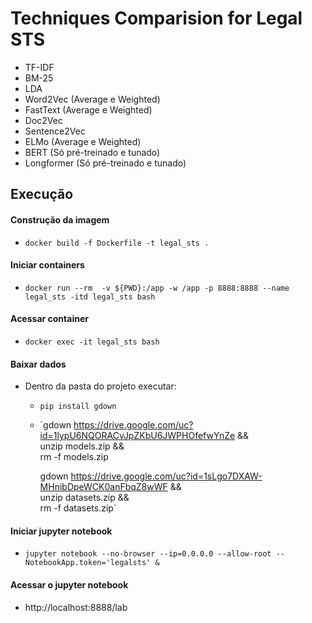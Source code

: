 # Techniques Comparision for Legal STS

- TF-IDF
- BM-25
- LDA
- Word2Vec (Average e Weighted)
- FastText (Average e Weighted)
- Doc2Vec
- Sentence2Vec
- ELMo (Average e Weighted)
- BERT (Só pré-treinado e tunado)
- Longformer (Só pré-treinado e tunado)

## Execução 

#### Construção da imagem
- `docker build -f Dockerfile -t legal_sts .`

#### Iniciar containers

- `docker run --rm  -v ${PWD}:/app -w /app -p 8888:8888 --name legal_sts -itd legal_sts bash`

#### Acessar container
- `docker exec -it legal_sts bash`

#### Baixar dados
- Dentro da pasta do projeto executar:
    - `pip install gdown`
    - `gdown https://drive.google.com/uc?id=1lypU6NQORACvJpZKbU6JWPHOfefwYnZe && \
        unzip models.zip && \
        rm -f models.zip

        gdown https://drive.google.com/uc?id=1sLgo7DXAW-MHnibDpeWCK0anFbqZ8wWF && \
        unzip datasets.zip && \
        rm -f datasets.zip`

#### Iniciar jupyter notebook

- `jupyter notebook --no-browser --ip=0.0.0.0 --allow-root --NotebookApp.token='legalsts' &`
#### Acessar o jupyter notebook
- http://localhost:8888/lab
